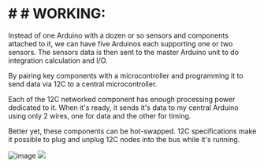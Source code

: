# # # WORKING: 
Instead of one Arduino with a dozen or so sensors and components attached to it, we can have five Arduinos each supporting one or two sensors. The sensors data is then sent to the master Arduino unit to do integration calculation and I/O.

By pairing key components with a microcontroller and programming it to send data via 12C to a central microcontroller.

Each of the 12C networked component has enough processing power dedicated to it. When it's ready, it sends it's data to my central Arduino using only 2 wires, one for data and the other for timing.

Better yet, these components can be hot-swapped. 12C specifications make it possible to plug and unplug 12C nodes into the bus while it's running.

![image](https://user-images.githubusercontent.com/105147415/168518351-b2f76411-4544-4c49-9b23-f912a805ec35.png)
![](https://www.denso-wave.com/imageupd/21002/24748_contents4.jpg)